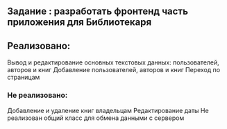 ## Задание : разработать фронтенд часть приложения для Библиотекаря 

## Реализовано:
Вывод и редактирование основных текстовых данных:  пользователей, авторов и книг
Добавление пользователей, авторов и книг
Переход по страницам


### Не реализовано:
Добавление и удаление книг владельцам
Редактирование даты
Не реализован общий класс для обмена данными с сервером
